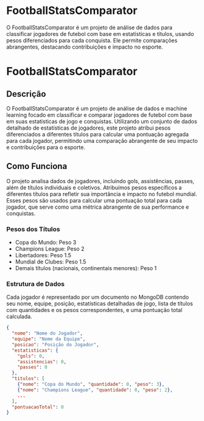 # FootballStatsComparator
O FootballStatsComparator é um projeto de análise de dados para classificar jogadores de futebol com base em estatísticas e títulos, usando pesos diferenciados para cada conquista. Ele permite comparações abrangentes, destacando contribuições e impacto no esporte.
# FootballStatsComparator

## Descrição
O FootballStatsComparator é um projeto de análise de dados e machine learning focado em classificar e comparar jogadores de futebol com base em suas estatísticas de jogo e conquistas. Utilizando um conjunto de dados detalhado de estatísticas de jogadores, este projeto atribui pesos diferenciados a diferentes títulos para calcular uma pontuação agregada para cada jogador, permitindo uma comparação abrangente de seu impacto e contribuições para o esporte.

## Como Funciona
O projeto analisa dados de jogadores, incluindo gols, assistências, passes, além de títulos individuais e coletivos. Atribuímos pesos específicos a diferentes títulos para refletir sua importância e impacto no futebol mundial. Esses pesos são usados para calcular uma pontuação total para cada jogador, que serve como uma métrica abrangente de sua performance e conquistas.

### Pesos dos Títulos
- Copa do Mundo: Peso 3
- Champions League: Peso 2
- Libertadores: Peso 1.5
- Mundial de Clubes: Peso 1.5
- Demais títulos (nacionais, continentais menores): Peso 1

### Estrutura de Dados
Cada jogador é representado por um documento no MongoDB contendo seu nome, equipe, posição, estatísticas detalhadas de jogo, lista de títulos com quantidades e os pesos correspondentes, e uma pontuação total calculada.

```json
{
  "nome": "Nome do Jogador",
  "equipe": "Nome da Equipe",
  "posicao": "Posição do Jogador",
  "estatisticas": {
    "gols": 0,
    "assistencias": 0,
    "passes": 0
  },
  "titulos": [
    {"nome": "Copa do Mundo", "quantidade": 0, "peso": 3},
    {"nome": "Champions League", "quantidade": 0, "peso": 2},
    ...
  ],
  "pontuacaoTotal": 0
}
